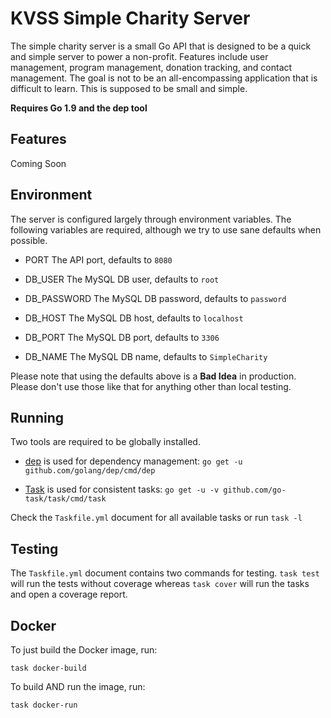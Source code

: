 # KVSS Simple Charity Server

The simple charity server is a small Go API that is designed to be a quick and simple server to power a non-profit. Features include user management, program management, donation tracking, and contact management. The goal is not to be an all-encompassing application that is difficult to learn. This is supposed to be small and simple.

**Requires Go 1.9 and the dep tool**

## Features

Coming Soon

## Environment

The server is configured largely through environment variables. The following variables are required, although we try to use sane defaults when possible.

* PORT The API port, defaults to `8080`

* DB_USER The MySQL DB user, defaults to `root`

* DB_PASSWORD The MySQL DB password, defaults to `password`

* DB_HOST The MySQL DB host, defaults to `localhost`

* DB_PORT The MySQL DB port, defaults to `3306`

* DB_NAME The MySQL DB name, defaults to `SimpleCharity`

Please note that using the defaults above is a **Bad Idea** in production. Please don't use those like that for anything other than local testing.

## Running

Two tools are required to be globally installed.

* [dep](https://github.com/golang/dep) is used for dependency management: `go get -u github.com/golang/dep/cmd/dep`

* [Task](https://github.com/go-task/task) is used for consistent tasks: `go get -u -v github.com/go-task/task/cmd/task`

Check the `Taskfile.yml` document for all available tasks or run `task -l`

## Testing

The `Taskfile.yml` document contains two commands for testing. `task test` will run the tests without coverage whereas `task cover` will run the tasks and open a coverage report.

## Docker

To just build the Docker image, run:

`task docker-build`

To build AND run the image, run:

`task docker-run`